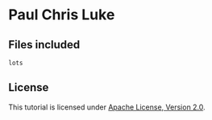 # Paul Chris Luke


## Files included

```
lots
```

## License

This tutorial is licensed under [Apache License, Version 2.0](https://github.com/ampproject/docs/blob/master/LICENSE).
